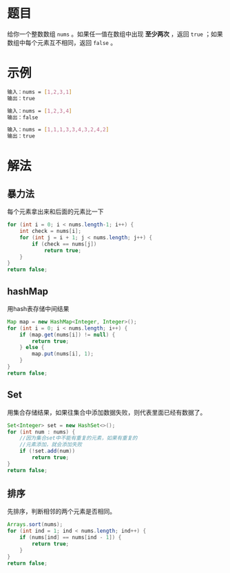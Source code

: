# 题目

给你一个整数数组 `nums` 。如果任一值在数组中出现 **至少两次** ，返回 `true` ；如果数组中每个元素互不相同，返回 `false` 。

# 示例

```bash
输入：nums = [1,2,3,1]
输出：true

输入：nums = [1,2,3,4]
输出：false

输入：nums = [1,1,1,3,3,4,3,2,4,2]
输出：true
```

# 解法

## 暴力法

每个元素拿出来和后面的元素比一下

```java
for (int i = 0; i < nums.length-1; i++) {
    int check = nums[i];
    for (int j = i + 1; j < nums.length; j++) {
        if (check == nums[j])
            return true;
    }
}
return false;
```

## hashMap

用hash表存储中间结果

```java
Map map = new HashMap<Integer, Integer>();
for (int i = 0; i < nums.length; i++) {
    if (map.get(nums[i]) != null) {
        return true;
    } else {
        map.put(nums[i], 1);
    }
}
return false;
```

## Set

用集合存储结果，如果往集合中添加数据失败，则代表里面已经有数据了。

```java
Set<Integer> set = new HashSet<>();
for (int num : nums) {
    //因为集合set中不能有重复的元素，如果有重复的
    //元素添加，就会添加失败
    if (!set.add(num))
        return true;
}
return false;
```

## 排序

先排序，判断相邻的两个元素是否相同。

```java
Arrays.sort(nums);
for (int ind = 1; ind < nums.length; ind++) {
    if (nums[ind] == nums[ind - 1]) {
        return true;
    }
}
return false;
```

